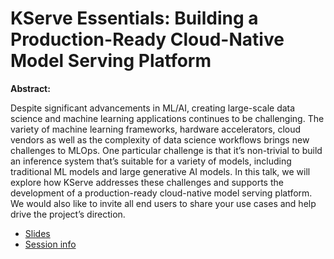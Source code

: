 # KServe Essentials: Building a Production-Ready Cloud-Native Model Serving Platform

**Abstract:**

Despite significant advancements in ML/AI, creating large-scale data science and machine learning applications continues to be challenging. The variety of machine learning frameworks, hardware accelerators, cloud vendors as well as the complexity of data science workflows brings new challenges to MLOps. One particular challenge is that it’s non-trivial to build an inference system that’s suitable for a variety of models, including traditional ML models and large generative AI models. In this talk, we will explore how KServe addresses these challenges and supports the development of a production-ready cloud-native model serving platform. We would also like to invite all end users to share your use cases and help drive the project’s direction.

* [Slides](https://docs.google.com/presentation/d/17QxPAZbCuHqM9p-hJBtVeEXiOuH3dR4d/edit?usp=sharing&ouid=114396299228948489624&rtpof=true&sd=true)
* [Session info](https://reg.tools.ibm.com/flow/ibm/techxchange24/sessioncatalog/page/sessioncatalog?search=kserve&tab.sessioncatalogtabs=option_1601178495160&search.communityday=1720816071750001SvmT)
